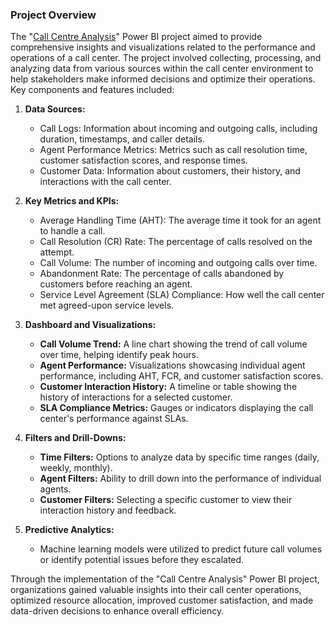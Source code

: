 ### Project Overview
The "[Call Centre Analysis](https://github.com/OLUJUWON-OMOTOBA/Project-3/blob/main/Call%20Centre%20Analysis.pbix)" Power BI project aimed to provide comprehensive insights and visualizations related to the performance and operations of a call center. The project involved collecting, processing, and analyzing data from various sources within the call center environment to help stakeholders make informed decisions and optimize their operations. Key components and features included:

1. **Data Sources:**
   - Call Logs: Information about incoming and outgoing calls, including duration, timestamps, and caller details.
   - Agent Performance Metrics: Metrics such as call resolution time, customer satisfaction scores, and response times.
   - Customer Data: Information about customers, their history, and interactions with the call center.

2. **Key Metrics and KPIs:**
   - Average Handling Time (AHT): The average time it took for an agent to handle a call.
   - Call Resolution (CR) Rate: The percentage of calls resolved on the attempt.
   - Call Volume: The number of incoming and outgoing calls over time.
   - Abandonment Rate: The percentage of calls abandoned by customers before reaching an agent.
   - Service Level Agreement (SLA) Compliance: How well the call center met agreed-upon service levels.

3. **Dashboard and Visualizations:**
   - **Call Volume Trend:** A line chart showing the trend of call volume over time, helping identify peak hours.
   - **Agent Performance:** Visualizations showcasing individual agent performance, including AHT, FCR, and customer satisfaction scores.
   - **Customer Interaction History:** A timeline or table showing the history of interactions for a selected customer.
   - **SLA Compliance Metrics:** Gauges or indicators displaying the call center's performance against SLAs.

4. **Filters and Drill-Downs:**
   - **Time Filters:** Options to analyze data by specific time ranges (daily, weekly, monthly).
   - **Agent Filters:** Ability to drill down into the performance of individual agents.
   - **Customer Filters:** Selecting a specific customer to view their interaction history and feedback.

5. **Predictive Analytics:**
   - Machine learning models were utilized to predict future call volumes or identify potential issues before they escalated.

Through the implementation of the "Call Centre Analysis" Power BI project, organizations gained valuable insights into their call center operations, optimized resource allocation, improved customer satisfaction, and made data-driven decisions to enhance overall efficiency.
